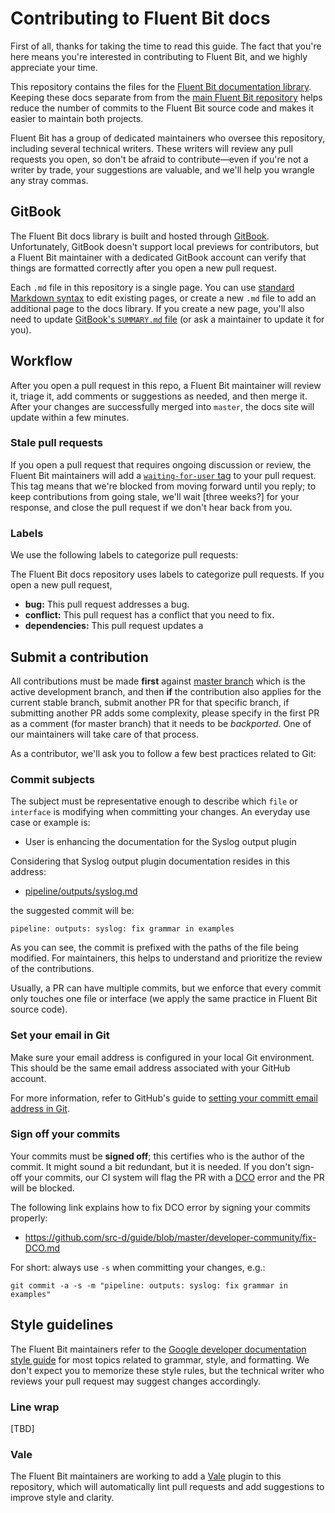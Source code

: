 # Contributing to Fluent Bit docs

First of all, thanks for taking the time to read this guide. The fact that you're
here means you're interested in contributing to Fluent Bit, and we highly appreciate
your time.

This repository contains the files for the
[Fluent Bit documentation library](https://docs.fluentbit.io/). Keeping these docs
separate from from the [main Fluent Bit repository](https://github.com/fluent/fluent-bit)
helps reduce the number of commits to the Fluent Bit source code and makes it
easier to maintain both projects.

Fluent Bit has a group of dedicated maintainers who oversee this repository,
including several technical writers. These writers will review any pull requests
you open, so don't be afraid to contribute—even if you're not a writer by trade,
your suggestions are valuable, and we'll help you wrangle any stray commas.

## GitBook

The Fluent Bit docs library is built and hosted through
[GitBook](https://docs.gitbook.com/). Unfortunately, GitBook doesn't support
local previews for contributors, but a Fluent Bit maintainer with a dedicated GitBook
account can verify that things are formatted correctly after you open a new pull
request.

Each `.md` file in this repository is a single page. You can use
[standard Markdown syntax](https://docs.gitbook.com/content-editor/editing-content/markdown)
to edit existing pages, or create a new `.md` file to add an additional page to
the docs library. If you create a new page, you'll also need to update
[GitBook's `SUMMARY.md` file](https://docs.gitbook.com/integrations/git-sync/content-configuration#structure)
(or ask a maintainer to update it for you).

## Workflow

After you open a pull request in this repo, a Fluent Bit maintainer will review
it, triage it, add comments or suggestions as needed, and then merge it. After
your changes are successfully merged into `master`, the docs site will update
within a few minutes.

### Stale pull requests

If you open a pull request that requires ongoing discussion or review, the
Fluent Bit maintainers will add a [`waiting-for-user` tag](#tags) to your pull
request. This tag means that we're blocked from moving forward until you reply;
to keep contributions from going stale, we'll wait [three weeks?] for your response,
and close the pull request if we don't hear back from you.

### Labels

We use the following labels to categorize pull requests:

The Fluent Bit docs repository uses labels to categorize pull requests. If you
open a new pull request,

- **bug:** This pull request addresses a bug.
- **conflict:** This pull request has a conflict that you need to fix.
- **dependencies:** This pull request updates a

## Submit a contribution

All contributions must be made **first** against [master branch](https://github.com/fluent/fluent-bit-docs/tree/master) which is the active development branch, and then **if** the contribution also applies for the current stable branch, submit another PR for that specific branch, if submitting another PR adds some complexity, please specify in the first PR as a comment (for master branch) that it needs to be *backported*. One of our maintainers will take care of that process.

As a contributor, we'll ask you to follow a few best practices related to Git:

### Commit subjects

The subject must be representative enough to describe which `file` or `interface` is modifying when committing your changes. An everyday use case or example is:

- User is enhancing the documentation for the Syslog output plugin

Considering that Syslog output plugin documentation resides in this address:

- [pipeline/outputs/syslog.md](https://github.com/fluent/fluent-bit-docs/blob/master/pipeline/outputs/syslog.md)

the suggested commit will be:

```
pipeline: outputs: syslog: fix grammar in examples
```

As you can see, the commit is prefixed with the paths of the file being modified. For maintainers, this helps to understand and prioritize the review of the contributions.

Usually, a PR can have multiple commits, but we enforce that every commit only touches one file or interface (we apply the same practice in Fluent Bit source code).

### Set your email in Git

Make sure your email address is configured in your local Git environment. This
should be the same email address associated with your GitHub account.

For more information, refer to GitHub's guide to
[setting your committ email address in Git](https://docs.github.com/en/account-and-profile/setting-up-and-managing-your-personal-account-on-github/managing-email-preferences/setting-your-commit-email-address#setting-your-commit-email-address-in-git).

### Sign off your commits

Your commits must be **signed off**; this certifies who is the author of the commit. It might sound a bit redundant, but it is needed. If you don't sign-off your commits, our CI system will flag the PR with a [DCO](https://github.com/src-d/guide/blob/master/developer-community/fix-DCO.md) error and the PR will be blocked.

The following link explains how to fix DCO error by signing your commits properly:

- https://github.com/src-d/guide/blob/master/developer-community/fix-DCO.md

For short: always use `-s` when committing your changes, e.g.:

```
git commit -a -s -m "pipeline: outputs: syslog: fix grammar in examples"
```

## Style guidelines

The Fluent Bit maintainers refer to the
[Google developer documentation style guide](https://developers.google.com/style)
for most topics related to grammar, style, and formatting. We don't expect you
to memorize these style rules, but the technical writer who reviews your pull
request may suggest changes accordingly.

### Line wrap

[TBD]

### Vale

The Fluent Bit maintainers are working to add a [Vale](https://vale.sh/docs/) plugin
to this repository, which will automatically lint pull requests and add
suggestions to improve style and clarity.
